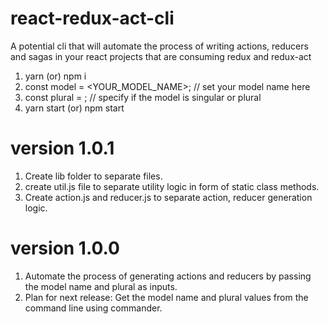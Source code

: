 # react-redux-act-cli
A potential cli that will automate the process of writing actions, reducers and sagas in your react projects that are consuming redux and redux-act

1. yarn (or) npm i
2. const model = <YOUR_MODEL_NAME>; // set your model name here
3. const plural = <BOOLEAN>; // specify if the model is singular or plural
4. yarn start (or) npm start

# version 1.0.1
1. Create lib folder to separate files.
2. create util.js file to separate utility logic in form of static class methods.
3. Create action.js and reducer.js to separate action, reducer generation logic.

# version 1.0.0
1. Automate the process of generating actions and reducers by passing the model name and plural as inputs.
2. Plan for next release: Get the model name and plural values from the command line using commander.
